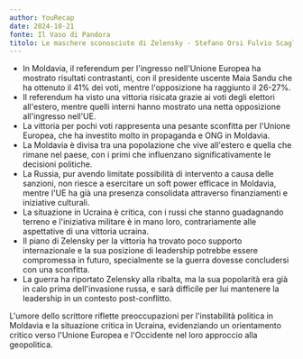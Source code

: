 ```yaml
---
author: YouRecap
date: 2024-10-21
fonte: Il Vaso di Pandora
titolo: Le maschere sconosciute di Zelensky - Stefano Orsi Fulvio Scaglione
---
```


- In Moldavia, il referendum per l'ingresso nell'Unione Europea ha mostrato risultati contrastanti, con il presidente uscente Maia Sandu che ha ottenuto il 41% dei voti, mentre l'opposizione ha raggiunto il 26-27%. 
- Il referendum ha visto una vittoria risicata grazie ai voti degli elettori all'estero, mentre quelli interni hanno mostrato una netta opposizione all'ingresso nell'UE.
- La vittoria per pochi voti rappresenta una pesante sconfitta per l'Unione Europea, che ha investito molto in propaganda e ONG in Moldavia.
- La Moldavia è divisa tra una popolazione che vive all'estero e quella che rimane nel paese, con i primi che influenzano significativamente le decisioni politiche.
- La Russia, pur avendo limitate possibilità di intervento a causa delle sanzioni, non riesce a esercitare un soft power efficace in Moldavia, mentre l'UE ha già una presenza consolidata attraverso finanziamenti e iniziative culturali.
- La situazione in Ucraina è critica, con i russi che stanno guadagnando terreno e l'iniziativa militare è in mano loro, contrariamente alle aspettative di una vittoria ucraina.
- Il piano di Zelensky per la vittoria ha trovato poco supporto internazionale e la sua posizione di leadership potrebbe essere compromessa in futuro, specialmente se la guerra dovesse concludersi con una sconfitta.
- La guerra ha riportato Zelensky alla ribalta, ma la sua popolarità era già in calo prima dell'invasione russa, e sarà difficile per lui mantenere la leadership in un contesto post-conflitto.

L'umore dello scrittore riflette preoccupazioni per l'instabilità politica in Moldavia e la situazione critica in Ucraina, evidenziando un orientamento critico verso l'Unione Europea e l'Occidente nel loro approccio alla geopolitica.
